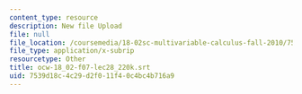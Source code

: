 ```yaml
---
content_type: resource
description: New file Upload
file: null
file_location: /coursemedia/18-02sc-multivariable-calculus-fall-2010/7539d18c4c29d2f011f40c4bc4b716a9_ocw-18_02-f07-lec28_220k.srt
file_type: application/x-subrip
resourcetype: Other
title: ocw-18_02-f07-lec28_220k.srt
uid: 7539d18c-4c29-d2f0-11f4-0c4bc4b716a9
---
```

